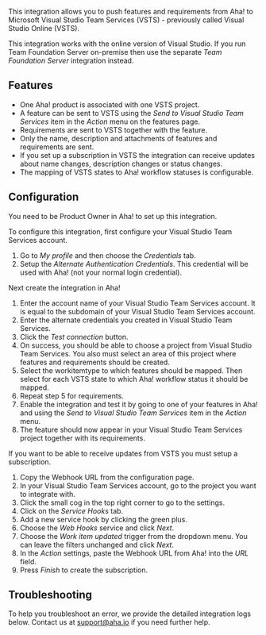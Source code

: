 This integration allows you to push features and requirements from Aha! to Microsoft Visual Studio Team Services (VSTS) - previously called Visual Studio Online (VSTS).

This integration works with the online version of Visual Studio. If you run Team Foundation Server on-premise then use the separate _Team Foundation Server_ integration instead.

## Features

* One Aha! product is associated with one VSTS project.
* A feature can be sent to VSTS using the _Send to Visual Studio Team Services_ item in the _Action_ menu on the features page.
* Requirements are sent to VSTS together with the feature.
* Only the name, description and attachments of features and requirements are sent.
* If you set up a subscription in VSTS the integration can receive updates about name changes, description changes or status changes.
* The mapping of VSTS states to Aha! workflow statuses is configurable.

## Configuration

You need to be Product Owner in Aha! to set up this integration.

To configure this integration, first configure your Visual Studio Team Services account.

1. Go to _My profile_ and then choose the _Credentials_ tab.
2. Setup the _Alternate Authentication Credentials_. This credential will be used with Aha! (not your normal login credential).

Next create the integration in Aha!

1. Enter the account name of your Visual Studio Team Services account. It is equal to the subdomain of your Visual Studio Team Services account.
2. Enter the alternate credentials you created in Visual Studio Team Services.
3. Click the _Test connection_ button.
4. On success, you should be able to choose a project from Visual Studio Team Services. You also must select an area of this project where features and requirements should be created.
5. Select the workitemtype to which features should be mapped. Then select for each VSTS state to which Aha! workflow status it should be mapped.
6. Repeat step 5 for requirements.
7. Enable the integration and test it by going to one of your features in Aha! and using the _Send to Visual Studio Team Services_ item in the _Action_ menu.
8. The feature should now appear in your Visual Studio Team Services project together with its requirements.

If you want to be able to receive updates from VSTS you must setup a subscription.

1. Copy the Webhook URL from the configuration page.
2. In your Visual Studio Team Services account, go to the project you want to integrate with.
3. Click the small cog in the top right corner to go to the settings.
4. Click on the _Service Hooks_ tab.
5. Add a new service hook by clicking the green plus.
6. Choose the _Web Hooks_ service and click _Next_.
7. Choose the _Work item updated_ trigger from the dropdown menu. You can leave the filters unchanged and click _Next_.
8. In the _Action_ settings, paste the Webhook URL from Aha! into the _URL_ field.
9. Press _Finish_ to create the subscription.

## Troubleshooting

To help you troubleshoot an error, we provide the detailed integration logs below. Contact us at support@aha.io if you need further help.
